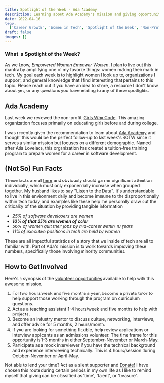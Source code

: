 ```yaml
---
title: Spotlight of the Week - Ada Academy
description: Learning about Ada Academy's mission and giving opportunities.
date: 2022-04-16
tags:
  ['Career Growth', 'Women in Tech', 'Spotlight of the Week', 'Non-Profit Organizations']
draft: false
images: []
---
```


### What is Spotlight of the Week?

As we know, _Empowered Women Empower Women_. I plan to live out this mantra by amplifying one of my favorite things: women making their mark in tech. My goal each week is to highlight women I look up to, organizations I support, and general knowledge that I find interesting that pertains to this topic. Please reach out if you have an idea to share, a resource I don't know about yet, or any questions you have relating to any of these spotlights.

## Ada Academy

Last week we reviewed the non-profit, [Girls Who Code](../SOTW/Girls_Who_Code). This amazing organization focuses primarily on educating girls before and during college.

I was recently given the recommendation to learn about [Ada Academy](https://adadevelopersacademy.org/organization/) and thought this would be the perfect follow-up to last week's SOTW since it serves a similar mission but focuses on a different demographic. Named after Ada Lovelace, this organization has created a tuition-free training program to prepare women for a career in software development.

## (Not So) Fun Facts

These facts are all [here](https://adadevelopersacademy.org/history/) and obviously should garner significant attention individually, which must only exponentially increase when grouped together. My husband likes to say "Listen to the Data". It's understandable to live in this environment daily and become immune to the disproportionally within tech today, and examples like these help me personally draw out the criticality of the situation by providing tangible information.

- _25% of software developers are women_
- _**10% of that 25% are women of color**_
- _56% of women quit their jobs by mid-career within 10 years_
- _11% of executive positions in tech are held by women_

These are all impactful statistics of a story that we inside of tech are all to familiar with. Part of Ada's mission is to work towards improving these numbers, specifically those involving minority communities.

## How to Get Involved

Here's a synopsis of the [volunteer opportunities](https://adadevelopersacademy.org/volunteer/) available to help with this awesome mission.

1. For two hours/week and five months a year, become a private tutor to help support those working through the program on curriculum questions.
2. Act as a teaching assistant 1-4 hours/week and five months to help with projects.
3. Become an industry mentor to discuss culture, networking, interviews, and offer advice for 5 months, 2 hours/month.
4. If you are looking for something flexible, help review applications or interview applicants as an admissions volunteer. The time frame for this opportunity is 1-3 months in either September-November or March-May.
5. Participate as a mock interviewer if you have the technical background and experience interviewing technically. This is 4 hours/session during October-November or April-May.

Not able to lend your time? Act as a silent supporter and
[Donate!](https://adadevelopersacademy.org/donate/) I have chosen this route
during certain periods in my own life as I like to remind myself that giving can
be classified as 'time', 'talent', or 'treasure'.
